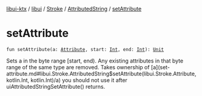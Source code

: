 [libui-ktx](../../../index.md) / [libui](../../index.md) / [Stroke](../index.md) / [AttributedString](index.md) / [setAttribute](./set-attribute.md)

# setAttribute

`fun setAttribute(a: `[`Attribute`](../-attribute/index.md)`, start: `[`Int`](https://kotlinlang.org/api/latest/jvm/stdlib/kotlin/-int/index.html)`, end: `[`Int`](https://kotlinlang.org/api/latest/jvm/stdlib/kotlin/-int/index.html)`): `[`Unit`](https://kotlinlang.org/api/latest/jvm/stdlib/kotlin/-unit/index.html)

Sets a in the byte range [start, end). Any existing attributes in that byte range of the same type are
removed. Takes ownership of [a](set-attribute.md#libui.Stroke.AttributedString$setAttribute(libui.Stroke.Attribute, kotlin.Int, kotlin.Int)/a) you should not use it after uiAttributedStringSetAttribute() returns.

